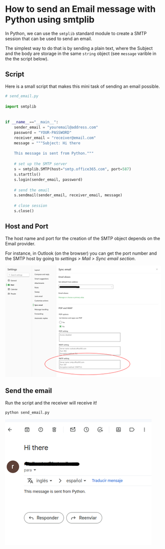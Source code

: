 # How to send an Email message with Python using smtplib

In Python, we can use the `smtplib` standard module to create a SMTP session that can be used to send an email.

The simplest way to do that is by sending a plain text, where the Subject and the body are storage in the same `string` object (see `message` varible in the the script below).



## Script


Here is a small script that makes this mini task of sending an email possible.

```python
# send_email.py

import smtplib


if __name__=="__main__":
    sender_email = "youremail@address.com"
    password = "YOUR-PASSWORD"
    receiver_email = "receiver@email.com"
    message = """Subject: Hi there

    This message is sent from Python."""

    # set up the SMTP server
    s = smtplib.SMTP(host="smtp.office365.com", port=587)
    s.starttls()
    s.login(sender_email, password)

    # send the email
    s.sendmail(sender_email, receiver_email, message)
    
    # close session
    s.close()

```


## Host and Port
The host name and port for the creation of the SMTP object depends on the Email provider. 

For instance, in Outlook (on the browser) you can get the port number and the SMTP host by going to _settings > Mail > Sync email section_. 

![Outlook settings](image.png)


## Send the email

Run the script and the receiver will receive it!

```sh
python send_email.py
```

![Email received](image-1.png)

